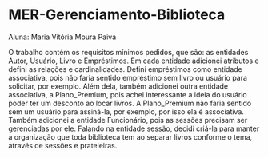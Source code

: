 # MER-Gerenciamento-Biblioteca
Aluna: Maria Vitória Moura Paiva

 O trabalho contém os requisitos mínimos pedidos, que são: as entidades Autor, Usuário, Livro e Empréstimos. Em cada entidade adicionei atributos e defini as relações e cardinalidades. Defini empréstimos como entidade associativa, pois não faria sentido empréstimo sem livro ou usuário para solicitar, por exemplo. Além dela, também adicionei outra entidade associativa, a Plano_Premium, pois achei interessante a ideia do usuário poder ter um desconto ao locar livros. A Plano_Premium não faria sentido sem um usuário para assiná-la, por exemplo, por isso ela é associativa. Também adicionei a entidade Funcionário, pois as sessões precisam ser gerenciadas por ele. Falando na entidade sessão, decidi criá-la para manter a organização que toda biblioteca tem ao separar livros conforme o tema, através de sessões e prateleiras.

